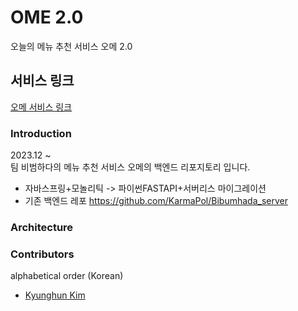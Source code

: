 # OME 2.0
오늘의 메뉴 추천 서비스 오메 2.0

## 서비스 링크

[오메 서비스 링크](https://todays-menu-front-three.vercel.app)
### Introduction
2023.12 ~   
팀 비범하다의 메뉴 추천 서비스 오메의 백엔드 리포지토리 입니다.
- 자바스프링+모놀리틱 -> 파이썬FASTAPI+서버리스 마이그레이션
- 기존 백엔드 레포
https://github.com/KarmaPol/Bibumhada_server

### Architecture


### Contributors 
alphabetical order (Korean)
- [Kyunghun Kim](https://github.com/karmapol)
